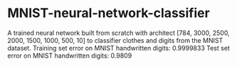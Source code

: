 # MNIST-neural-network-classifier
A trained neural network built from scratch with architect [784, 3000, 2500, 2000, 1500, 1000, 500, 10] to classifier clothes and digits from the MNIST dataset.
Training set error on MNIST handwritten digits: 0.9999833
Test set error on MNIST handwritten digits: 0.9809
